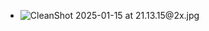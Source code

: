 - ![CleanShot 2025-01-15 at 21.13.15@2x.jpg](../assets/CleanShot_2025-01-15_at_21.13.15@2x_1736947052693_0.jpg)